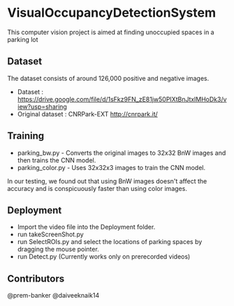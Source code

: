 
# VisualOccupancyDetectionSystem
This computer vision project is aimed at finding unoccupied spaces in a parking lot

## Dataset
The dataset consists of around 126,000 positive and negative images.
- Dataset : https://drive.google.com/file/d/1sFkz9FN_zE81jw50PIXtBnJtxlMHoDk3/view?usp=sharing
- Original dataset : CNRPark-EXT http://cnrpark.it/

## Training

- parking_bw.py - Converts the original images to 32x32 BnW images and then trains the CNN model.
- parking_color.py - Uses 32x32x3 images to train the CNN model.

In our testing, we found out that using BnW images doesn't affect the accuracy and is conspicuously faster than using color images.
## Deployment
- Import the video file into the Deployment folder.
- run takeScreenShot.py 
- run SelectROIs.py and select the locations of parking spaces by dragging the mouse pointer.
- run Detect.py
(Currently works only on prerecorded videos)

## Contributors
@prem-banker
@daiveeknaik14
